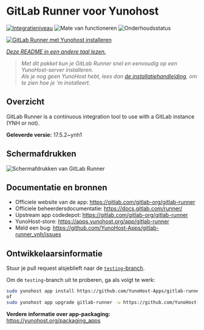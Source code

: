 <!--
NB: Deze README is automatisch gegenereerd door <https://github.com/YunoHost/apps/tree/master/tools/readme_generator>
Hij mag NIET handmatig aangepast worden.
-->

# GitLab Runner voor Yunohost

[![Integratieniveau](https://dash.yunohost.org/integration/gitlab-runner.svg)](https://ci-apps.yunohost.org/ci/apps/gitlab-runner/) ![Mate van functioneren](https://ci-apps.yunohost.org/ci/badges/gitlab-runner.status.svg) ![Onderhoudsstatus](https://ci-apps.yunohost.org/ci/badges/gitlab-runner.maintain.svg)

[![GitLab Runner met Yunohost installeren](https://install-app.yunohost.org/install-with-yunohost.svg)](https://install-app.yunohost.org/?app=gitlab-runner)

*[Deze README in een andere taal lezen.](./ALL_README.md)*

> *Met dit pakket kun je GitLab Runner snel en eenvoudig op een YunoHost-server installeren.*  
> *Als je nog geen YunoHost hebt, lees dan [de installatiehandleiding](https://yunohost.org/install), om te zien hoe je 'm installeert.*

## Overzicht

GitLab Runner is a continuous integration tool to use with a GitLab instance (YNH or not).


**Geleverde versie:** 17.5.2~ynh1

## Schermafdrukken

![Schermafdrukken van GitLab Runner](./doc/screenshots/ci-cd-test-deploy-illustration_2x.png)

## Documentatie en bronnen

- Officiele website van de app: <https://gitlab.com/gitlab-org/gitlab-runner>
- Officiele beheerdersdocumentatie: <https://docs.gitlab.com/runner/>
- Upstream app codedepot: <https://gitlab.com/gitlab-org/gitlab-runner>
- YunoHost-store: <https://apps.yunohost.org/app/gitlab-runner>
- Meld een bug: <https://github.com/YunoHost-Apps/gitlab-runner_ynh/issues>

## Ontwikkelaarsinformatie

Stuur je pull request alsjeblieft naar de [`testing`-branch](https://github.com/YunoHost-Apps/gitlab-runner_ynh/tree/testing).

Om de `testing`-branch uit te proberen, ga als volgt te werk:

```bash
sudo yunohost app install https://github.com/YunoHost-Apps/gitlab-runner_ynh/tree/testing --debug
of
sudo yunohost app upgrade gitlab-runner -u https://github.com/YunoHost-Apps/gitlab-runner_ynh/tree/testing --debug
```

**Verdere informatie over app-packaging:** <https://yunohost.org/packaging_apps>
